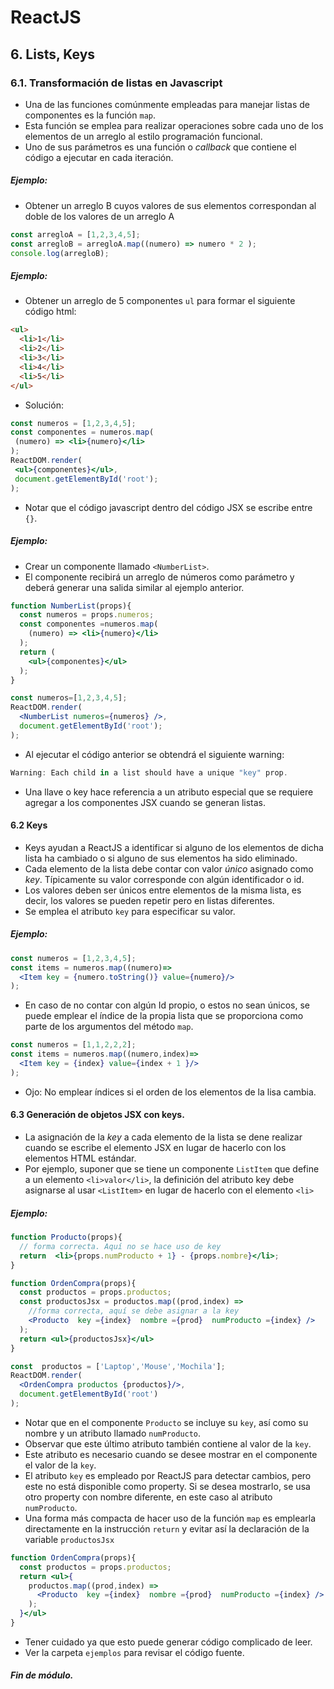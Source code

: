 ﻿# ReactJS
## 6. Lists, Keys
### 6.1. Transformación de listas en Javascript
* Una de las funciones comúnmente empleadas para manejar listas de componentes es la  función `map`.
* Esta función se emplea para realizar operaciones sobre cada uno de los elementos de un arreglo al estilo programación funcional.
* Uno de sus parámetros es una función o *callback* que contiene el código a ejecutar en cada iteración.
##### Ejemplo:
* Obtener un arreglo B cuyos valores de sus elementos correspondan al doble de los valores de un arreglo A
```javascript
const arregloA = [1,2,3,4,5];
const arregloB = arregloA.map((numero) => numero * 2 );
console.log(arregloB);
```
##### Ejemplo:
* Obtener un arreglo de 5 componentes `ul` para formar el siguiente código html: 
```html
<ul>
  <li>1</li>
  <li>2</li>
  <li>3</li>
  <li>4</li>
  <li>5</li>
</ul>
```
* Solución:
 ```jsx
const numeros = [1,2,3,4,5];
const componentes = numeros.map(
  (numero) => <li>{numero}</li>
);
ReactDOM.render(
  <ul>{componentes}</ul>,
  document.getElementById('root');
);
```
* Notar que el código javascript dentro del código JSX se escribe entre `{}`.
##### Ejemplo:
* Crear un componente llamado `<NumberList>`.
* El componente recibirá un arreglo de números como parámetro y deberá generar una salida similar al ejemplo anterior. 

```jsx
function NumberList(props){
  const numeros = props.numeros;
  const componentes =numeros.map(
    (numero) => <li>{numero}</li>
  );
  return (
    <ul>{componentes}</ul>
  );
}

const numeros=[1,2,3,4,5];
ReactDOM.render(
  <NumberList numeros={numeros} />,
  document.getElementById('root');
);
```
* Al ejecutar el código anterior se obtendrá el siguiente warning:
``` javascript
Warning: Each child in a list should have a unique "key" prop.
```
* Una llave o key hace referencia a un atributo especial que se requiere agregar a los componentes JSX cuando se generan listas. 
#### 6.2 Keys
* Keys ayudan a ReactJS  a identificar si alguno de los elementos de dicha lista ha cambiado o si alguno de sus elementos ha sido eliminado. 
* Cada elemento de la lista debe contar con valor *único* asignado como *key*. Típicamente su valor corresponde con algún identificador o id.
* Los valores deben ser únicos entre elementos de la misma lista, es decir, los valores se pueden repetir pero en listas diferentes.
* Se emplea el atributo `key` para especificar su valor.
##### Ejemplo:
```jsx
const numeros = [1,2,3,4,5];
const items = numeros.map((numero)=>
  <Item key = {numero.toString()} value={numero}/>
);
```
* En caso de no contar con algún Id propio, o estos no sean únicos, se puede emplear el índice de la propia lista que se proporciona como parte de los argumentos del método `map`.
```jsx
const numeros = [1,1,2,2,2];
const items = numeros.map((numero,index)=>
  <Item key = {index} value={index + 1 }/>
);
```
* Ojo: No emplear índices si el orden de los elementos de la lisa cambia.
#### 6.3 Generación de objetos JSX con keys.
* La asignación de la *key*  a cada elemento de la lista se dene realizar cuando se escribe el elemento JSX en lugar de hacerlo con los elementos  HTML estándar.
* Por ejemplo, suponer que se tiene un componente `ListItem` que  define a un elemento `<li>valor</li>`, la definición del atributo key  debe asignarse al  usar `<ListItem>` en lugar de hacerlo con el elemento `<li>`
##### Ejemplo:
```jsx
function Producto(props){
  // forma correcta. Aquí no se hace uso de key
  return  <li>{props.numProducto + 1} - {props.nombre}</li>;
}

function OrdenCompra(props){
  const productos = props.productos;
  const productosJsx = productos.map((prod,index) =>
    //forma correcta, aquí se debe asignar a la key
    <Producto  key ={index}  nombre ={prod}  numProducto ={index} />
  );
  return <ul>{productosJsx}</ul>
}

const  productos = ['Laptop','Mouse','Mochila'];
ReactDOM.render(
  <OrdenCompra productos {productos}/>,
  document.getElementById('root')
);
```
* Notar que en el componente `Producto` se incluye su `key`, así como  su nombre  y un atributo llamado `numProducto`.
* Observar que este último atributo también contiene al valor de la `key`.
* Este atributo es necesario cuando se desee mostrar en el componente el valor de la `key`.  
* El atributo `key` es empleado por ReactJS para detectar cambios, pero este no está disponible como property.  Si se desea mostrarlo, se usa otro  property con nombre diferente, en este caso al atributo `numProducto`.
* Una forma más compacta de hacer uso de la función `map` es emplearla directamente en la instrucción `return` y evitar así la declaración de la variable `productosJsx`
```jsx
function OrdenCompra(props){
  const productos = props.productos;
  return <ul>{
    productos.map((prod,index) =>
      <Producto  key ={index}  nombre ={prod}  numProducto ={index} />
    );
  }</ul>
}
```
* Tener cuidado ya que esto puede generar código complicado de leer.
* Ver la carpeta `ejemplos` para revisar el código fuente.
##### Fin de módulo.
